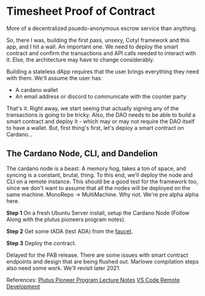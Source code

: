 # Timesheet Proof of Contract
More of a decentralized psuedo-anonymous escrow service than anything.

So, there I was, building the first pass, unsexy, Cotyl framework and this app, and I hit a wall.  An important one.  We need to deploy the smart contract and confirm the transactions and API calls needed to interact with it. Else, the architecture may have to change considerably.  

Building a stateless dApp requires that the user brings everything they need with them. We'll assume the user has:

* A cardano wallet
* An email address or discord to communicate with the counter party

That's it.  Right away, we start seeing that actually signing any of the transactions is going to be tricky.  Also, the DAO needs to be able to build a smart contract and deploy it - which may or may not require the DAO itself to have a wallet.  But, first thing's first, let's deploy a smart contract on Cardano...

## The Cardano Node, CLI, and Dandelion
The cardano node is a beast.  A memory hog, takes a ton of space, and syncing is a constant, brutal, thing.  To this end, we'll deploy the node and CLI on a remote instance.  This should be a good test for the framework too, since we don't want to assume that all the nodes will be deployed on the same machine.  MonoRepo -> MultiMachine. Why not.  We're pre alpha alpha here.

**Step 1** On a fresh Ubuntu Server install, setup the Cardano Node (Follow Along with the plutus pioneers program notes).

**Step 2** Get some tADA (test ADA) from the [faucet](https://testnets.cardano.org/en/testnets/cardano/tools/faucet/).

**Step 3** Deploy the contract.

Delayed for the PAB release.  There are some issues with smart contract endpoints and design that are being flushed out.  Marlowe compilation steps also need some work.  We'll revisit later 2021.

References:
[Plutus Pioneer Program Lecture Notes](https://plutus-pioneer-program.readthedocs.io/en/latest/alonzo/aws_node_setup.html)
[VS Code Remote Development](https://code.visualstudio.com/docs/remote/remote-overview)